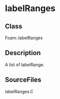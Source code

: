 # labelRanges 
## Class
Foam::labelRanges

## Description
A list of labelRange.

## SourceFiles
labelRanges.C

